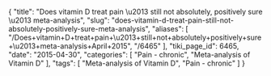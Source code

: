 {
    "title": "Does vitamin D treat pain \u2013 still not absolutely, positively sure \u2013 meta-analysis",
    "slug": "does-vitamin-d-treat-pain-still-not-absolutely-positively-sure-meta-analysis",
    "aliases": [
        "/Does+vitamin+D+treat+pain+\u2013+still+not+absolutely+positively+sure+\u2013+meta-analysis+April+2015",
        "/6465"
    ],
    "tiki_page_id": 6465,
    "date": "2015-04-30",
    "categories": [
        "Pain - chronic",
        "Meta-analysis of Vitamin D"
    ],
    "tags": [
        "Meta-analysis of Vitamin D",
        "Pain - chronic"
    ]
}